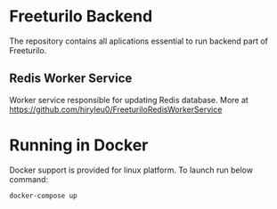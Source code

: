 # Freeturilo Backend

The repository contains all aplications essential to run backend part of Freeturilo.

## Redis Worker Service

Worker service responsible for updating Redis database. More at https://github.com/hiryleu0/FreeturiloRedisWorkerService

# Running in Docker

Docker support is provided for linux platform. To launch run below command:
```
docker-compose up
```